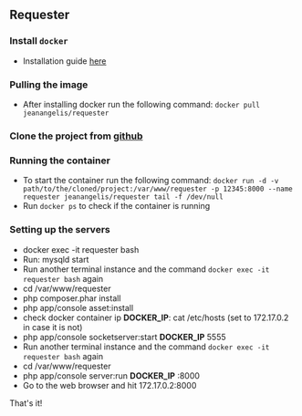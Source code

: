 ## Requester

### Install `docker`

 * Installation guide [here](https://docs.docker.com/engine/installation/)
 
### Pulling the image
 
 * After installing docker run the following command: `docker pull jeanangelis/requester`

### Clone the project from [github](https://github.com/jeandiangelis/requester-websocket)
 
### Running the container

 * To start the container run the following command: `docker run -d -v path/to/the/cloned/project:/var/www/requester -p 12345:8000 --name requester jeanangelis/requester tail -f /dev/null`
 * Run `docker ps` to check if the container is running
 
### Setting up the servers

 * docker exec -it requester bash
 * Run: mysqld start
 * Run another terminal instance and the command `docker exec -it requester bash` again
 * cd /var/www/requester
 * php composer.phar install
 * php app/console asset:install
 * check docker container ip **DOCKER_IP**: cat /etc/hosts (set to 172.17.0.2 in case it is not)
 * php app/console socketserver:start **DOCKER_IP** 5555
 * Run another terminal instance and the command `docker exec -it requester bash` again
 * cd /var/www/requester
 * php app/console server:run **DOCKER_IP** :8000
 * Go to the web browser and hit 172.17.0.2:8000
 
That's it!